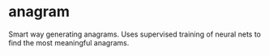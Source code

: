 # anagram
Smart way generating anagrams. Uses supervised training of neural nets to find the most meaningful anagrams.
